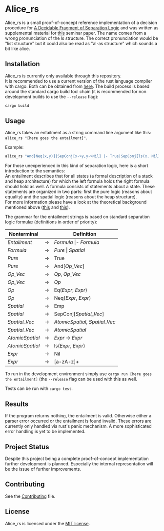# Alice_rs
Alice_rs is a small proof-of-concept reference implementation of a decision procedure for [A Decidable Fragment of Separation Logic](http://www0.cs.ucl.ac.uk/staff/p.ohearn/papers/unroll_collapse_withproofs.pdf) and was written as supplemental material for [this](https://www21.in.tum.de/teaching/sar/SS20/8.pdf) seminar paper.
The name comes from a wrong pronunciation of the ls structure. The correct pronunciation would be "list structure" but it could also be read as "al-as structure" which sounds a bit like alice.

## Installation
Alice_rs is currently only available through this repository. <br />
It is recommended to use a current version of the rust language compiler with cargo. Both can be obtained from [here](https://rustup.rs/).
The build process is based around the standard cargo build tool chain (it is recommended for non development builds to use the `--release` flag):
```bash
cargo build
```

## Usage 
Alice_rs takes an entailment as a string command line argument like this: `alice_rs "[here goes the entailment]"`.

Example: 
```bash
alice_rs "And[Neq(x,y)]|SepConj[x->y,y->Nil] |- True|SepConj[ls(x, Nil)]"
```
For those unexperienced in this kind of separation logic, here is a short introduction to the semantics:<br />
An entailment describes that for all states (a formal description of a stack and heap architecture) for which the left formula holds the right formula should hold as well.
A formula consists of statements about a state.
These statements are organized in two parts: first the pure logic (reasons about equality) and the spatial logic (reasons about the heap structure).<br />
For more information please have a look at the theoretical background mentioned above ([this](http://www0.cs.ucl.ac.uk/staff/p.ohearn/papers/unroll_collapse_withproofs.pdf) and [this](https://www21.in.tum.de/teaching/sar/SS20/8.pdf)).

The grammar for the entailment strings is based on standard separation logic formulæ (definitions in order of priority):

Nonterminal | | Definition
------- | ---- | --------
*Entailment* | &rarr; | *Formula* \|- *Formula*
*Formula* | &rarr; | *Pure* \| *Spatial*
*Pure* | &rarr; | True
*Pure* | &rarr; | And[*Op_Vec*]
*Op_Vec* | &rarr; | *Op*, *Op_Vec*
*Op_Vec* | &rarr; | *Op*
*Op* | &rarr; | Eq(*Expr*, *Expr*)
*Op* | &rarr; | Neq(*Expr*, *Expr*)
*Spatial* | &rarr; | Emp
*Spatial* | &rarr; | SepConj[*Spatial_Vec*]
*Spatial_Vec* | &rarr; | *AtomicSpatial*, *Spatial_Vec*
*Spatial_Vec* | &rarr; | *AtomicSpatial*
*AtomicSpatial* | &rarr; | *Expr* -> *Expr*
*AtomicSpatial* | &rarr; | ls(*Expr*, *Expr*)
*Expr* | &rarr; | Nil
*Expr* | &rarr; | [a-zA-z]+

To run in the development environment simply use `cargo run [here goes the entailment]` (the `--release` flag can be used with this as well.

Tests can be run with `cargo test`.

## Results
If the program returns nothing, the entailment is valid.
Otherwise either a parser error occurred or the entailment is found invalid. These errors are currently only handled via rust's panic mechanism. A more sophisticated error handling is yet to be implemented.

## Project Status
Despite this project being a complete proof-of-concept implementation further development is planned. Especially the internal representation will be the issue of further improvements.

## Contributing
See the [Contributing](CONTRIBUTING.md) file.

## License
Alice_rs is licensed under the [MIT license](LICENSE).